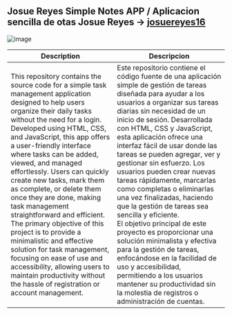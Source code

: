 
## Josue Reyes Simple Notes APP / Aplicacion sencilla de otas  Josue Reyes → [josuereyes16](https://github.com/josuereyes16)

![image](https://github.com/user-attachments/assets/4fd7f966-99ad-4d85-8f38-920e3a6ca02e)

| Description | Descripcion |
|---------|---------|
| This repository contains the source code for a simple task management application designed to help users organize their daily tasks without the need for a login. Developed using HTML, CSS, and JavaScript, this app offers a user-friendly interface where tasks can be added, viewed, and managed effortlessly. Users can quickly create new tasks, mark them as complete, or delete them once they are done, making task management straightforward and efficient. <br> The primary objective of this project is to provide a minimalistic and effective solution for task management, focusing on ease of use and accessibility, allowing users to maintain productivity without the hassle of registration or account management.	| Este repositorio contiene el código fuente de una aplicación simple de gestión de tareas diseñada para ayudar a los usuarios a organizar sus tareas diarias sin necesidad de un inicio de sesión. Desarrollada con HTML, CSS y JavaScript, esta aplicación ofrece una interfaz fácil de usar donde las tareas se pueden agregar, ver y gestionar sin esfuerzo. Los usuarios pueden crear nuevas tareas rápidamente, marcarlas como completas o eliminarlas una vez finalizadas, haciendo que la gestión de tareas sea sencilla y eficiente. <br> El objetivo principal de este proyecto es proporcionar una solución minimalista y efectiva para la gestión de tareas, enfocándose en la facilidad de uso y accesibilidad, permitiendo a los usuarios mantener su productividad sin la molestia de registros o administración de cuentas.|



